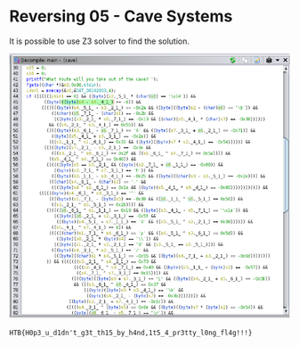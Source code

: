 # Reversing 05 - Cave Systems

It is possible to use Z3 solver to find the solution.

![](./ghidra.png)

```
HTB{H0p3_u_d1dn't_g3t_th15_by_h4nd,1t5_4_pr3tty_l0ng_fl4g!!!}
```

